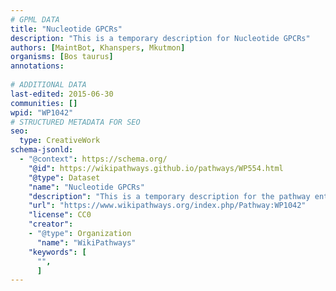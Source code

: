 ```yaml
---
# GPML DATA
title: "Nucleotide GPCRs"
description: "This is a temporary description for Nucleotide GPCRs"
authors: [MaintBot, Khanspers, Mkutmon]
organisms: [Bos taurus]
annotations:
  
# ADDITIONAL DATA
last-edited: 2015-06-30
communities: []
wpid: "WP1042"
# STRUCTURED METADATA FOR SEO
seo:
  type: CreativeWork
schema-jsonld:
  - "@context": https://schema.org/
    "@id": https://wikipathways.github.io/pathways/WP554.html
    "@type": Dataset
    "name": "Nucleotide GPCRs"
    "description": "This is a temporary description for the pathway entitled: Nucleotide GPCRs"
    "url": "https://www.wikipathways.org/index.php/Pathway:WP1042"
    "license": CC0
    "creator":
    - "@type": Organization
      "name": "WikiPathways"
    "keywords": [
      "",
      ]
---
```

